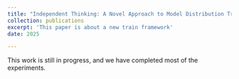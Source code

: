```yaml
---
title: "Independent Thinking: A Novel Approach to Model Distribution Training and Integration"
collection: publications
excerpt: 'This paper is about a new train framework'
date: 2025

---
```

This work is still in progress, and we have completed most of the experiments.

